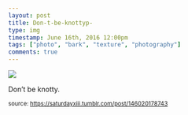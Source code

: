 ```yaml
---
layout: post
title: Don-t-be-knottyp-
type: img
timestamp: June 16th, 2016 12:00pm
tags: ["photo", "bark", "texture", "photography"]
comments: true
---
```

<img src="https://saturdayxiii.github.io/media/146020178743.jpg"/>

Don’t be knotty.
 
  
<small>source: https://saturdayxiii.tumblr.com/post/146020178743</small>